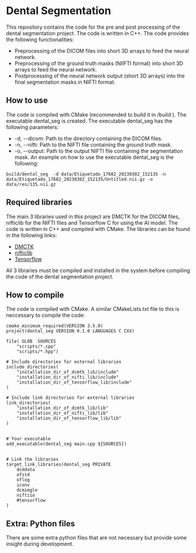# Dental Segmentation
This repository contains the code for the pre and post processing of the dental segmentation project. The code is written in C++. The code provides the following functionalities:
- Preprocessing of the DICOM files into short 3D arrays to feed the neural network.
- Preprocessing of the ground truth masks (NIIFTI format) into short 3D arrays to feed the neural network.
- Postprocessing of the neural network output (short 3D arrays) into the final segmentation masks in NIFTI format.

## How to use
The code is compiled with CMake (recommended to build it in /build ). The executable dental_seg is created. The executable dental_seg has the following parameters:
- -d, --dicom: Path to the directory containing the DICOM files.
- -n, --nifti: Path to the NIFTI file containing the ground truth mask.
- -o, --output: Path to the output NIFTI file containing the segmentation mask.
An example on how to use the executable dental_seg is the following:
```
build/dental_seg  -d data/Etiquetado_17682_20230302_152135 -n data/Etiquetado_17682_20230302_152135/Untitled.nii.gz -o data/res/135.nii.gz
```

## Required libraries
The main 3 libraries used in this project are DMCTK for the DICOM files, nifticlib for the NIFTI files and Tensorflow C for using the AI model. The code is written in C++ and compiled with CMake. The libraries can be found in the following links:
- [DMCTK](https://dicom.offis.de/dcmtk.php.en)
- [nifticlib](https://github.com/NIFTI-Imaging/nifti_clib)
- [Tensorflow](https://www.tensorflow.org/install/lang_c)
  
All 3 libraries must be compiled and installed in the system before compiling the code of the dental segmentation project.

## How to compile
The code is compiled with CMake. A similar CMakeLists.txt file to this is neccessary to compile the code:
```
cmake_minimum_required(VERSION 3.5.0)
project(dental_seg VERSION 0.1.0 LANGUAGES C CXX)

file( GLOB  SOURCES
	"scripts/*.cpp"
	"scripts/*.hpp")

# Include directories for external libraries
include_directories(
	"installation_dir_of_dcmtk_lib/include"
	"installation_dir_of_nifti_lib/include"
	"installation_dir_of_tensorflow_lib/include"
)

# Include link directories for external libraries
link_directories(
	"installation_dir_of_dcmtk_lib/lib"
	"installation_dir_of_nifti_lib/lib"
	"installation_dir_of_tensorflow_lib/lib"
)


# Your executable
add_executable(dental_seg main.cpp ${SOURCES})


# Link the libraries
target_link_libraries(dental_seg PRIVATE
	dcmdata
	ofstd
	oflog
	iconv
	dcmimgle
	niftiio
	#tensorflow
)
```
## Extra: Python files
There are some extra python files that are not necessary but provide some insight during development.
